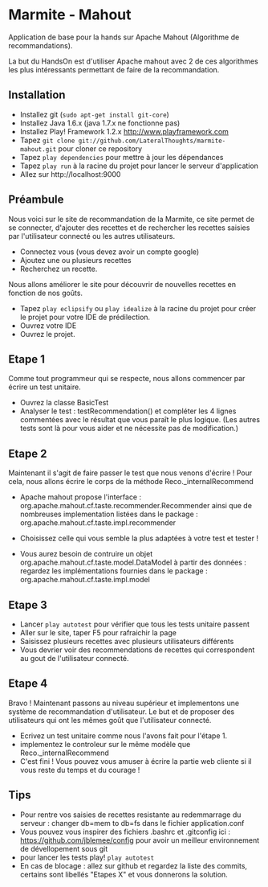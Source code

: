 Marmite - Mahout
===============

Application de base pour la hands sur Apache Mahout (Algorithme de recommandations).

La but du HandsOn est d'utiliser Apache mahout avec 2 de ces algorithmes les plus intéressants permettant de faire
de la recommandation.


Installation
----------------

* Installez git (`sudo apt-get install git-core`)
* Installez Java 1.6.x (java 1.7.x ne fonctionne pas)
* Installez Play! Framework 1.2.x http://www.playframework.com
* Tapez `git clone git://github.com/LateralThoughts/marmite-mahout.git` pour cloner ce repository
* Tapez `play dependencies` pour mettre à jour les dépendances
* Tapez `play run` à la racine du projet pour lancer le serveur d'application
* Allez sur  http://localhost:9000


Préambule
----------------
Nous voici sur le site de recommandation de la Marmite, ce site permet de se connecter, d'ajouter des recettes et de
rechercher les recettes saisies par l'utilisateur connecté ou les autres utilisateurs.

* Connectez vous (vous devez avoir un compte google)
* Ajoutez une ou plusieurs recettes
* Recherchez un recette.

Nous allons améliorer le site pour découvrir de nouvelles recettes en fonction de nos goûts.

* Tapez `play eclipsify` ou `play idealize` à la racine du projet pour créer le projet pour votre IDE de prédilection.
* Ouvrez votre IDE
* Ouvrez le projet.


Etape 1
----------------
Comme tout programmeur qui se respecte, nous allons commencer par écrire un test unitaire.

* Ouvrez la classe BasicTest
* Analyser le test : testRecommendation() et compléter les 4 lignes commentées avec le résultat que vous paraît le plus logique.
(Les autres tests sont là pour vous aider et ne nécessite pas de modification.)


Etape 2
----------------
Maintenant il s'agit de faire passer le test que nous venons d'écrire !
Pour cela, nous allons écrire le corps de la méthode Reco._internalRecommend

* Apache mahout propose l'interface : org.apache.mahout.cf.taste.recommender.Recommender
ainsi que de nombreuses implementation listées dans le package : org.apache.mahout.cf.taste.impl.recommender

* Choisissez celle qui vous semble la plus adaptées à votre test et tester !

* Vous aurez besoin de contruire un objet org.apache.mahout.cf.taste.model.DataModel à partir des données :
regardez les implémentations fournies dans le package : org.apache.mahout.cf.taste.impl.model

Etape 3
----------------
* Lancer `play autotest` pour vérifier que tous les tests unitaire passent
* Aller sur le site, taper F5 pour rafraichir la page
* Saisissez plusieurs recettes avec plusieurs utilisateurs différents
* Vous devrier voir des recommendations de recettes qui correspondent au gout de l'utilisateur connecté.

Etape 4
----------------
Bravo ! Maintenant passons au niveau supérieur et implementons une système de recommandation d'utilisateur. Le but et de
proposer des utilisateurs qui ont les mêmes goût que l'utilisateur connecté.

* Ecrivez un test unitaire comme nous l'avons fait pour l'étape 1.
* implementez le controleur sur le même modèle que Reco._internalRecommend
* C'est fini ! Vous pouvez vous amuser à écrire la partie web cliente si il vous reste du temps et du courage !


Tips
----------------
* Pour rentre vos saisies de recettes resistante au redemmarrage du serveur : changer db=mem to db=fs dans le fichier application.conf
* Vous pouvez vous inspirer des fichiers .bashrc et .gitconfig ici : https://github.com/jblemee/config
pour avoir un meilleur environnement de dévellopement sous git
* pour lancer les tests play! `play autotest`
* En cas de blocage : allez sur github et regardez la liste des commits, certains sont libellés "Etapes X" et vous donnerons la solution.



